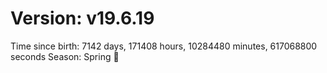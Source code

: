 # Version: v19.6.19
Time since birth: 7142 days, 171408 hours, 10284480 minutes, 617068800 seconds
Season: Spring 🌸
